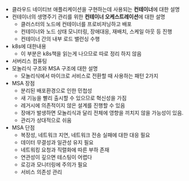 - 클라우드 네이티브 애플리케이션을 구현하는데 사용되는 **컨테이너**에 대한 설명
- 컨테이너의 생명주기 관리를 위한 **컨테이너 오케스트레이션**에 대한 설명
  - 클러스터의 노드에 컨테이너를 프로비저닝하고 배포
  - 컨테이너와 노드 상태 모니터링, 장애대응, 재배치, 스케일 아웃 등 진행
  - 컨테이너 간의 내부 로드 밸런싱 수행
- k8s에 대한내용
  - 이 부분은 k8s책을 읽는게 나으므로 따로 정리 하지 않음
- 서버리스 컴퓨팅
- 모놀리식 구조와 MSA 구조에 대한 설명
  - 모놀리식에서 마이크로 서비스로 전환할 때 사용하는 패턴 2가지
- MSA 장점
  - 분리된 배포환경으로 인한 민첩성
  - 새 기능을 빨리 출시할 수 있으므로 혁신성을 가짐
  - 레거시에 의존적이지 않은 설계를 진행할 수 있음
  - 장애가 발생하면 모놀리식과 달리 전체에 영향을 끼치지 않을 가능성이 있음.
  - 관리가 상대적으로 쉬움
- MSA 단점
  - 복장성, 네트워크 지연, 네트워크 전송 실패에 대한 대응 필요
  - 데이터 무결성과 일관성 유지 필요
  - 네트워킹 요청과 직렬화에 따른 부하 존재
  - 연관성이 깊으면 테스팅이 어렵다
  - 로깅과 모니터링에 주의가 필요
  - 서비스 의존성 관리

